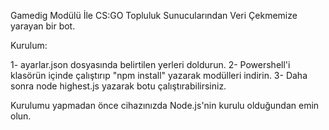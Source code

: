 Gamedig Modülü İle CS:GO Topluluk Sunucularından Veri Çekmemize yarayan bir bot.

Kurulum:

1- ayarlar.json dosyasında belirtilen yerleri doldurun.
2- Powershell'i klasörün içinde çalıştırıp "npm install" yazarak modülleri indirin.
3- Daha sonra node highest.js yazarak botu çalıştırabilirsiniz.

Kurulumu yapmadan önce cihazınızda Node.js'nin kurulu olduğundan emin olun.


